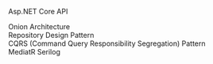 Asp.NET Core API

Onion Architecture <br/>
Repository Design Pattern <br/>
CQRS (Command Query Responsibility Segregation) Pattern<br/>
MediatR
Serilog


